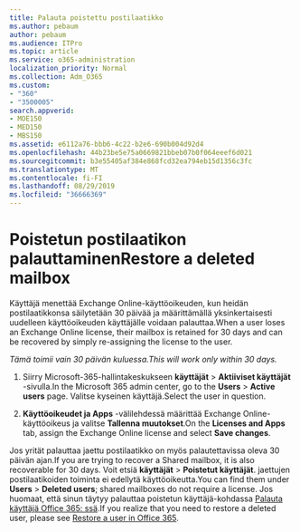 ```yaml
---
title: Palauta poistettu postilaatikko
ms.author: pebaum
author: pebaum
ms.audience: ITPro
ms.topic: article
ms.service: o365-administration
localization_priority: Normal
ms.collection: Adm_O365
ms.custom:
- "360"
- "3500005"
search.appverid:
- MOE150
- MED150
- MBS150
ms.assetid: e6112a76-bbb6-4c22-b2e6-690b004d92d4
ms.openlocfilehash: 44b23be5e75a0669821bbeb07b0f064eeef6d021
ms.sourcegitcommit: b3e55405af384e868fcd32ea794eb15d1356c3fc
ms.translationtype: MT
ms.contentlocale: fi-FI
ms.lasthandoff: 08/29/2019
ms.locfileid: "36666369"
---
```

# <a name="restore-a-deleted-mailbox"></a><span data-ttu-id="5d87d-102">Poistetun postilaatikon palauttaminen</span><span class="sxs-lookup"><span data-stu-id="5d87d-102">Restore a deleted mailbox</span></span>

<span data-ttu-id="5d87d-103">Käyttäjä menettää Exchange Online-käyttöoikeuden, kun heidän postilaatikkonsa säilytetään 30 päivää ja määrittämällä yksinkertaisesti uudelleen käyttöoikeuden käyttäjälle voidaan palauttaa.</span><span class="sxs-lookup"><span data-stu-id="5d87d-103">When a user loses an Exchange Online license, their mailbox is retained for 30 days and can be recovered by simply re-assigning the license to the user.</span></span>
  
 <span data-ttu-id="5d87d-104">*Tämä toimii vain 30 päivän kuluessa.*</span><span class="sxs-lookup"><span data-stu-id="5d87d-104">*This will work only within 30 days.*</span></span>  
  
1. <span data-ttu-id="5d87d-105">Siirry Microsoft-365-hallintakeskukseen **käyttäjät** \> **Aktiiviset käyttäjät** -sivulla.</span><span class="sxs-lookup"><span data-stu-id="5d87d-105">In the Microsoft 365 admin center, go to the **Users** \> **Active users** page.</span></span> <span data-ttu-id="5d87d-106">Valitse kyseinen käyttäjä.</span><span class="sxs-lookup"><span data-stu-id="5d87d-106">Select the user in question.</span></span>

2. <span data-ttu-id="5d87d-107">**Käyttöoikeudet ja Apps** -välilehdessä määrittää Exchange Online-käyttöoikeus ja valitse **Tallenna muutokset**.</span><span class="sxs-lookup"><span data-stu-id="5d87d-107">On the **Licenses and Apps** tab, assign the Exchange Online license and select **Save changes**.</span></span>

<span data-ttu-id="5d87d-108">Jos yrität palauttaa jaettu postilaatikko on myös palautettavissa oleva 30 päivän ajan.</span><span class="sxs-lookup"><span data-stu-id="5d87d-108">If you are trying to recover a Shared mailbox, it is also recoverable for 30 days.</span></span> <span data-ttu-id="5d87d-109">Voit etsiä **käyttäjät** \> **Poistetut käyttäjät**. jaettujen postilaatikoiden toiminta ei edellytä käyttöoikeutta.</span><span class="sxs-lookup"><span data-stu-id="5d87d-109">You can find them under **Users** \> **Deleted users**; shared mailboxes do not require a license.</span></span> <span data-ttu-id="5d87d-110">Jos huomaat, että sinun täytyy palauttaa poistetun käyttäjä-kohdassa [Palauta käyttäjä Office 365: ssä](https://docs.microsoft.com/office365/admin/add-users/restore-user).</span><span class="sxs-lookup"><span data-stu-id="5d87d-110">If you realize that you need to restore a deleted user, please see [Restore a user in Office 365](https://docs.microsoft.com/office365/admin/add-users/restore-user).</span></span>
  
